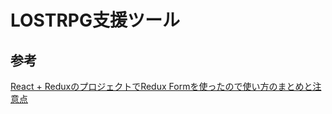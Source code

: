 # LOSTRPG支援ツール

## 参考

[React + ReduxのプロジェクトでRedux Formを使ったので使い方のまとめと注意点][*1]

[*1]:https://ichimaruni-design.com/2016/10/react-redux-form/

